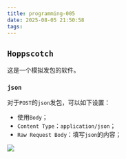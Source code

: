 ```yaml
---
title: programming-005
date: 2025-08-05 21:50:58
tags:
---
```

## `Hoppscotch`

这是一个模拟发包的软件。

### `json`

对于`POST`的`json`发包，可以如下设置：
- 使用`Body`；
- `Content Type`：`application/json`；
- `Raw Request Body`：填写`json`的内容；

![](20250805215235.png)